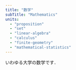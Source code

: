 ```yaml
---
title: "数学"
subTitle: "Mathematics"
units:
  - "proposition"
  - "set"
  - "linear-algebra"
  - "calculus"
  - "finite-geometry"
  - "mathematical-statistics"
---
```


いわゆる大学の数学です．
